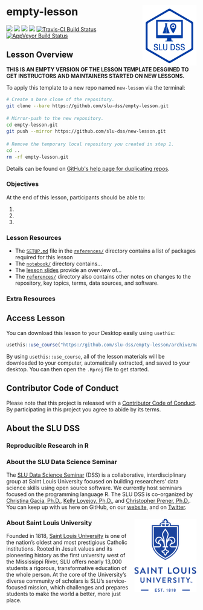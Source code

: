 # empty-lesson <img src="/img/logo.png" align="right" />
[![](https://img.shields.io/badge/seminar-seminar%20name-brightgreen.svg)](https://github.com/slu-dss/empty-lesson/)
[![](https://img.shields.io/badge/lesson%20status-under%20development-red.svg)](https://github.com/slu-dss/empty-lesson/)
[![](https://img.shields.io/github/release/slu-dss/empty-lesson.svg?label=version)](https://github.com/slu-dss/empty-lesson/releases)
[![](https://img.shields.io/github/last-commit/slu-dss/empty-lesson.svg)](https://github.com/slu-dss/empty-lesson/commits/master)
[![Travis-CI Build Status](https://travis-ci.org/slu-dss/empty-lesson.svg?branch=master)](https://travis-ci.org/slu-dss/empty-lesson)
[![AppVeyor Build Status](https://ci.appveyor.com/api/projects/status/github/slu-dss/empty-lesson?branch=master&svg=true)](https://ci.appveyor.com/project/slu-dss/empty-lesson)

## Lesson Overview
**THIS IS AN EMPTY VERSION OF THE LESSON TEMPLATE DESGINED TO GET INSTRUCTORS AND MAINTAINERS STARTED ON NEW LESSONS.**

To apply this template to a new repo named `new-lesson` via the terminal:

```bash
# Create a bare clone of the repository.
git clone --bare https://github.com/slu-dss/empty-lesson.git

# Mirror-push to the new repository.
cd empty-lesson.git
git push --mirror https://github.com/slu-dss/new-lesson.git

# Remove the temporary local repository you created in step 1.
cd ..
rm -rf empty-lesson.git
```

Details can be found on [GitHub's help page for duplicating repos](https://help.github.com/articles/duplicating-a-repository/).

### Objectives
At the end of this lesson, participants should be able to:

1.
2.
3.

### Lesson Resources
* The [`SETUP.md`](/references/SETUP.md) file in the [`references/`](/references) directory contains a list of packages required for this lesson
* The [`notebook/`](/notebook) directory contains...
* The [lesson slides](https://slu-dss.github.io/<repo>/) provide an overview of...
* The [`references/`](/references) directory also contains other notes on changes to the repository, key topics, terms, data sources, and software.

### Extra Resources


## Access Lesson
You can download this lesson to your Desktop easily using `usethis`:

```r
usethis::use_course("https://github.com/slu-dss/empty-lesson/archive/master.zip")
```

By using `usethis::use_course`, all of the lesson materials will be downloaded to your computer, automatically extracted, and saved to your desktop. You can then open the `.Rproj` file to get started.

## Contributor Code of Conduct
Please note that this project is released with a [Contributor Code of Conduct](.github/CODE_OF_CONDUCT.md). By participating in this project you agree to abide by its terms.

## About the SLU DSS
### Reproducible Research in R

### About the SLU Data Science Seminar
The [SLU Data Science Seminar](https://slu-dss.githb.io) (DSS) is a collaborative, interdisciplinary group at Saint Louis University focused on building researchers’ data science skills using open source software. We currently host seminars focused on the programming language R. The SLU DSS is co-organized by [Christina Gacia, Ph.D.](mailto:christina.garcia@slu.edu), [Kelly Lovejoy, Ph.D.](mailto:kelly.lovejoy@slu.edu), and [Christopher Prener, Ph.D.](mailto:chris.prener@slu.edu}). You can keep up with us here on GitHub, on our [website](https://slu-dss.githb.io), and on [Twitter](https://twitter.com/SLUDSS).

### About Saint Louis University <img src="/img/sluLogo.png" align="right" />
Founded in 1818, [Saint Louis University](http://www.slu.edu) is one of the nation’s oldest and most prestigious Catholic institutions. Rooted in Jesuit values and its pioneering history as the first university west of the Mississippi River, SLU offers nearly 13,000 students a rigorous, transformative education of the whole person. At the core of the University’s diverse community of scholars is SLU’s service-focused mission, which challenges and prepares students to make the world a better, more just place.
